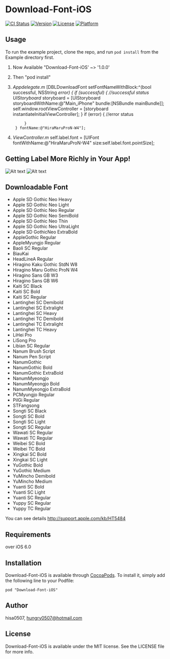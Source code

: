 
# Download-Font-iOS

[![CI Status](http://img.shields.io/travis/hisa0507/Download-Font-iOS.svg?style=flat)](https://travis-ci.org/hisa0507/Download-Font-iOS)
[![Version](https://img.shields.io/cocoapods/v/Download-Font-iOS.svg?style=flat)](http://cocoadocs.org/docsets/Download-Font-iOS)
[![License](https://img.shields.io/cocoapods/l/Download-Font-iOS.svg?style=flat)](http://cocoadocs.org/docsets/Download-Font-iOS)
[![Platform](https://img.shields.io/cocoapods/p/Download-Font-iOS.svg?style=flat)](http://cocoadocs.org/docsets/Download-Font-iOS)

## Usage

To run the example project, clone the repo, and run `pod install` from the Example directory first.

1. Now Available "Download-Font-iOS' ~> '1.0.0'

2. Then "pod install"

3. *Appdelegate.m*
        [DBLDownloadFont setFontNameWithBlock:^(bool successful, NSString *error) {
            if (successful) {
                //successful status
                UIStoryboard* storyboard = [UIStoryboard storyboardWithName:@"Main_iPhone" bundle:[NSBundle mainBundle]];
                self.window.rootViewController = [storyboard instantiateInitialViewController];
            }
            if (error) {
                //error status

            }
        } fontName:@"HiraMaruProN-W4"];

4. *ViewController.m*
        self.label.font = [UIFont fontWithName:@"HiraMaruProN-W4" size:self.label.font.pointSize];




## Getting Label More Richly in Your App!

![Alt text](../Download-Font-iOS/Preferences/Images/before.png "Before")
![Alt text](/Download-Font-iOS/Preferences/Images/after.png "After")



## Downloadable Font
* Apple SD Gothic Neo Heavy
* Apple SD Gothic Neo Light
* Apple SD Gothic Neo Regular
* Apple SD Gothic Neo SemiBold
* Apple SD Gothic Neo Thin
* Apple SD Gothic Neo UltraLight
* Apple SD GothicNeo ExtraBold
* AppleGothic Regular
* AppleMyungjo Regular
* Baoli SC Regular
* BiauKai
* HeadLineA Regular
* Hiragino Kaku Gothic StdN W8
* Hiragino Maru Gothic ProN W4
* Hiragino Sans GB W3
* Hiragino Sans GB W6
* Kaiti SC Black
* Kaiti SC Bold
* Kaiti SC Regular
* Lantinghei SC Demibold
* Lantinghei SC Extralight
* Lantinghei SC Heavy
* Lantinghei TC Demibold
* Lantinghei TC Extralight
* Lantinghei TC Heavy
* LiHei Pro
* LiSong Pro
* Libian SC Regular
* Nanum Brush Script
* Nanum Pen Script
* NanumGothic
* NanumGothic Bold
* NanumGothic ExtraBold
* NanumMyeongjo
* NanumMyeongjo Bold
* NanumMyeongjo ExtraBold
* PCMyungjo Regular
* PilGi Regular
* STFangsong
* Songti SC Black
* Songti SC Bold
* Songti SC Light
* Songti SC Regular
* Wawati SC Regular
* Wawati TC Regular
* Weibei SC Bold
* Weibei TC Bold
* Xingkai SC Bold
* Xingkai SC Light
* YuGothic Bold
* YuGothic Medium
* YuMincho Demibold
* YuMincho Medium
* Yuanti SC Bold
* Yuanti SC Light
* Yuanti SC Regular
* Yuppy SC Regular
* Yuppy TC Regular

You can see details <http://support.apple.com/kb/HT5484>




## Requirements

over iOS 6.0

## Installation

Download-Font-iOS is available through [CocoaPods](http://cocoapods.org). To install
it, simply add the following line to your Podfile:

    pod "Download-Font-iOS"

## Author

hisa0507, hungry0507@hotmail.com

## License

Download-Font-iOS is available under the MIT license. See the LICENSE file for more info.

